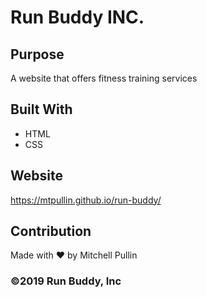 # Run Buddy INC.

## Purpose
A website that offers fitness training services 

## Built With
* HTML
* CSS

## Website
https://mtpullin.github.io/run-buddy/

## Contribution
Made with ❤️ by Mitchell Pullin

### ©️2019 Run Buddy, Inc 
